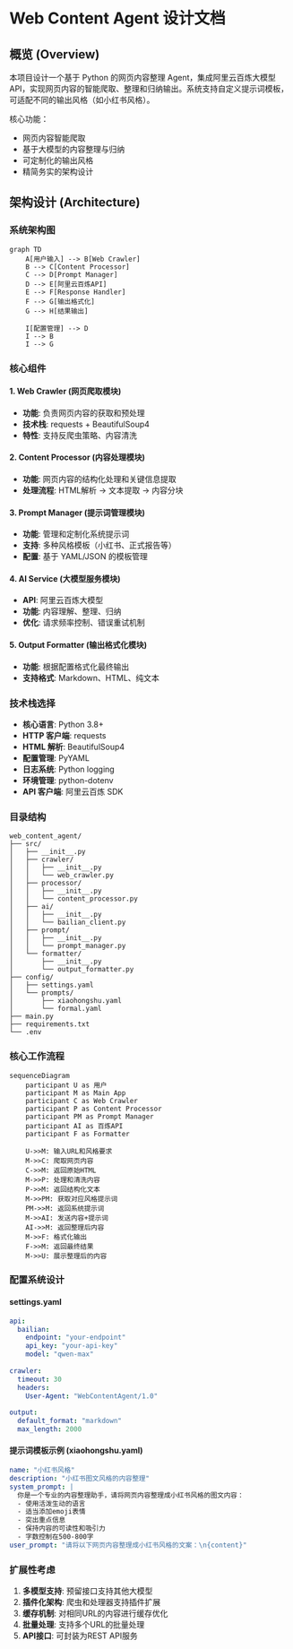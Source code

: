 # Web Content Agent 设计文档

## 概览 (Overview)

本项目设计一个基于 Python 的网页内容整理 Agent，集成阿里云百炼大模型 API，实现网页内容的智能爬取、整理和归纳输出。系统支持自定义提示词模板，可适配不同的输出风格（如小红书风格）。

核心功能：
- 网页内容智能爬取
- 基于大模型的内容整理与归纳
- 可定制化的输出风格
- 精简务实的架构设计

## 架构设计 (Architecture)

### 系统架构图

```mermaid
graph TD
    A[用户输入] --> B[Web Crawler]
    B --> C[Content Processor]
    C --> D[Prompt Manager]
    D --> E[阿里云百炼API]
    E --> F[Response Handler]
    F --> G[输出格式化]
    G --> H[结果输出]
    
    I[配置管理] --> D
    I --> B
    I --> G
```

### 核心组件

#### 1. Web Crawler (网页爬取模块)
- **功能**: 负责网页内容的获取和预处理
- **技术栈**: requests + BeautifulSoup4
- **特性**: 支持反爬虫策略、内容清洗

#### 2. Content Processor (内容处理模块)
- **功能**: 网页内容的结构化处理和关键信息提取
- **处理流程**: HTML解析 → 文本提取 → 内容分块

#### 3. Prompt Manager (提示词管理模块)
- **功能**: 管理和定制化系统提示词
- **支持**: 多种风格模板（小红书、正式报告等）
- **配置**: 基于 YAML/JSON 的模板管理

#### 4. AI Service (大模型服务模块)
- **API**: 阿里云百炼大模型
- **功能**: 内容理解、整理、归纳
- **优化**: 请求频率控制、错误重试机制

#### 5. Output Formatter (输出格式化模块)
- **功能**: 根据配置格式化最终输出
- **支持格式**: Markdown、HTML、纯文本

### 技术栈选择

- **核心语言**: Python 3.8+
- **HTTP 客户端**: requests
- **HTML 解析**: BeautifulSoup4
- **配置管理**: PyYAML
- **日志系统**: Python logging
- **环境管理**: python-dotenv
- **API 客户端**: 阿里云百炼 SDK

### 目录结构

```
web_content_agent/
├── src/
│   ├── __init__.py
│   ├── crawler/
│   │   ├── __init__.py
│   │   └── web_crawler.py
│   ├── processor/
│   │   ├── __init__.py
│   │   └── content_processor.py
│   ├── ai/
│   │   ├── __init__.py
│   │   └── bailian_client.py
│   ├── prompt/
│   │   ├── __init__.py
│   │   └── prompt_manager.py
│   └── formatter/
│       ├── __init__.py
│       └── output_formatter.py
├── config/
│   ├── settings.yaml
│   └── prompts/
│       ├── xiaohongshu.yaml
│       └── formal.yaml
├── main.py
├── requirements.txt
└── .env
```

### 核心工作流程

```mermaid
sequenceDiagram
    participant U as 用户
    participant M as Main App
    participant C as Web Crawler
    participant P as Content Processor
    participant PM as Prompt Manager
    participant AI as 百炼API
    participant F as Formatter
    
    U->>M: 输入URL和风格要求
    M->>C: 爬取网页内容
    C->>M: 返回原始HTML
    M->>P: 处理和清洗内容
    P->>M: 返回结构化文本
    M->>PM: 获取对应风格提示词
    PM->>M: 返回系统提示词
    M->>AI: 发送内容+提示词
    AI->>M: 返回整理后内容
    M->>F: 格式化输出
    F->>M: 返回最终结果
    M->>U: 展示整理后的内容
```

### 配置系统设计

#### settings.yaml
```yaml
api:
  bailian:
    endpoint: "your-endpoint"
    api_key: "your-api-key"
    model: "qwen-max"
    
crawler:
  timeout: 30
  headers:
    User-Agent: "WebContentAgent/1.0"
  
output:
  default_format: "markdown"
  max_length: 2000
```

#### 提示词模板示例 (xiaohongshu.yaml)
```yaml
name: "小红书风格"
description: "小红书图文风格的内容整理"
system_prompt: |
  你是一个专业的内容整理助手，请将网页内容整理成小红书风格的图文内容：
  - 使用活泼生动的语言
  - 适当添加emoji表情
  - 突出重点信息
  - 保持内容的可读性和吸引力
  - 字数控制在500-800字
user_prompt: "请将以下网页内容整理成小红书风格的文案：\n{content}"
```

### 扩展性考虑

1. **多模型支持**: 预留接口支持其他大模型
2. **插件化架构**: 爬虫和处理器支持插件扩展
3. **缓存机制**: 对相同URL的内容进行缓存优化
4. **批量处理**: 支持多个URL的批量处理
5. **API接口**: 可封装为REST API服务